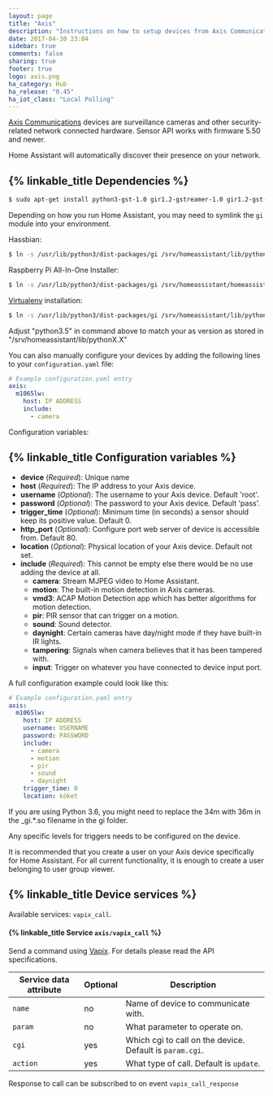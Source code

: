 ```yaml
---
layout: page
title: "Axis"
description: "Instructions on how to setup devices from Axis Communications within Home Assistant."
date: 2017-04-30 23:04
sidebar: true
comments: false
sharing: true
footer: true
logo: axis.png
ha_category: Hub
ha_release: "0.45"
ha_iot_class: "Local Polling"
---
```


[Axis Communications](https://www.axis.com/) devices are surveillance cameras and other security-related network connected hardware. Sensor API works with firmware 5.50 and newer.

Home Assistant will automatically discover their presence on your network.

## {% linkable_title Dependencies %}

```bash
$ sudo apt-get install python3-gst-1.0 gir1.2-gstreamer-1.0 gir1.2-gst-plugins-base-1.0 gstreamer1.0-plugins-good gstreamer1.0-plugins-ugly gstreamer1.0-tools python3-gi
```

Depending on how you run Home Assistant, you may need to symlink the `gi` module into your environment.

Hassbian:

```bash
$ ln -s /usr/lib/python3/dist-packages/gi /srv/homeassistant/lib/python3.4/site-packages
```

Raspberry Pi All-In-One Installer:

```bash
$ ln -s /usr/lib/python3/dist-packages/gi /srv/homeassistant/homeassistant_venv/lib/python3.4/site-packages
```

[Virtualenv](https://home-assistant.io/docs/installation/virtualenv/) installation:

```bash
$ ln -s /usr/lib/python3/dist-packages/gi /srv/homeassistant/lib/python3.5/site-packages
```

<p class='note'>
  Adjust "python3.5" in command above to match your as version as stored in "/srv/homeassistant/lib/pythonX.X"
</p>

You can also manually configure your devices by adding the following lines to your `configuration.yaml` file:

```yaml
# Example configuration.yaml entry
axis:
  m1065lw:
    host: IP ADDRESS
    include:
      - camera
```

Configuration variables:

## {% linkable_title Configuration variables %}

- **device** (*Required*): Unique name 
- **host** (*Required*): The IP address to your Axis device.
- **username** (*Optional*): The username to your Axis device. Default 'root'.
- **password** (*Optional*): The password to your Axis device. Default 'pass'.
- **trigger_time** (*Optional*): Minimum time (in seconds) a sensor should keep its positive value. Default 0.
- **http_port** (*Optional*): Configure port web server of device is accessible from. Default 80.
- **location** (*Optional*): Physical location of your Axis device. Default not set.
- **include** (*Required*): This cannot be empty else there would be no use adding the device at all.
  - **camera**: Stream MJPEG video to Home Assistant.
  - **motion**: The built-in motion detection in Axis cameras.
  - **vmd3**: ACAP Motion Detection app which has better algorithms for motion detection.
  - **pir**: PIR sensor that can trigger on a motion.
  - **sound**: Sound detector.
  - **daynight**: Certain cameras have day/night mode if they have built-in IR lights.
  - **tampering**: Signals when camera believes that it has been tampered with.
  - **input**: Trigger on whatever you have connected to device input port.

A full configuration example could look like this:

```yaml
# Example configuration.yaml entry
axis:
  m1065lw:
    host: IP ADDRESS
    username: USERNAME
    password: PASSWORD
    include:
      - camera
      - motion
      - pir
      - sound
      - daynight
    trigger_time: 0
    location: köket
```

<p class='note'>
If you are using Python 3.6, you might need to replace the 34m with 36m in the _gi.*.so filename in the gi folder.
</p>

<p class='note'>
Any specific levels for triggers needs to be configured on the device.
</p>

<p class='note'>
  It is recommended that you create a user on your Axis device specifically for Home Assistant. For all current functionality, it is enough to create a user belonging to user group viewer.
</p>

## {% linkable_title Device services %}
Available services: `vapix_call`.

#### {% linkable_title Service `axis/vapix_call` %}
Send a command using [Vapix](https://www.axis.com/support/developer-support/vapix). For details please read the API specifications.

| Service data attribute    | Optional | Description                                      |
|---------------------------|----------|--------------------------------------------------|
| `name`                    |       no | Name of device to communicate with. |
| `param`                   |       no | What parameter to operate on. |
| `cgi`                     |      yes | Which cgi to call on the device. Default is `param.cgi`. |
| `action`                  |      yes | What type of call. Default is `update`.  |

Response to call can be subscribed to on event `vapix_call_response`
